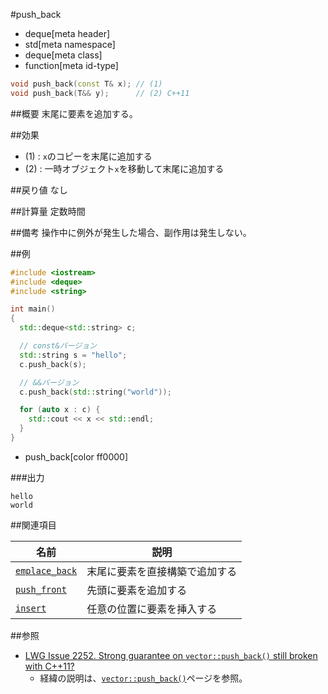 #push_back
* deque[meta header]
* std[meta namespace]
* deque[meta class]
* function[meta id-type]

```cpp
void push_back(const T& x); // (1)
void push_back(T&& y);      // (2) C++11
```

##概要
末尾に要素を追加する。


##効果
- (1) : `x`のコピーを末尾に追加する
- (2) : 一時オブジェクト`x`を移動して末尾に追加する


##戻り値
なし


##計算量
定数時間


##備考
操作中に例外が発生した場合、副作用は発生しない。


##例
```cpp
#include <iostream>
#include <deque>
#include <string>

int main()
{
  std::deque<std::string> c;

  // const&バージョン
  std::string s = "hello";
  c.push_back(s);

  // &&バージョン
  c.push_back(std::string("world"));

  for (auto x : c) {
    std::cout << x << std::endl;
  }
}
```
* push_back[color ff0000]

###出力
```
hello
world
```

##関連項目

| 名前 | 説明 |
|-------------------------------------|--------------------------------|
| [`emplace_back`](emplace_back.md) | 末尾に要素を直接構築で追加する |
| [`push_front`](push_front.md)     | 先頭に要素を追加する |
| [`insert`](insert.md)             | 任意の位置に要素を挿入する |


##参照
- [LWG Issue 2252. Strong guarantee on `vector::push_back()` still broken with C++11?](http://www.open-std.org/jtc1/sc22/wg21/docs/lwg-defects.html#2252)
    - 経緯の説明は、[`vector::push_back()`](/reference/vector/push_back.md)ページを参照。

